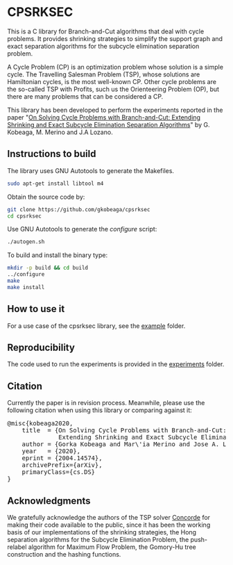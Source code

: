 CPSRKSEC
=======

This is a C library for Branch-and-Cut algorithms that deal with cycle problems. It provides shrinking strategies to simplify the support graph and exact separation algorithms for the subcycle elimination separation problem.

A Cycle Problem (CP) is an optimization problem whose solution is a simple cycle. The Travelling Salesman Problem (TSP), whose solutions are Hamiltonian cycles, is the most well-known CP. Other cycle problems are the so-called TSP with Profits, such us the Orienteering Problem (OP), but there are many problems that can be considered a CP.

This library has been developed to perform the experiments reported in the paper "[On Solving Cycle Problems with Branch-and-Cut: Extending Shrinking and Exact Subcycle Elimination Separation Algorithms](https://arxiv.org/pdf/2004.14574.pdf)" by G. Kobeaga, M. Merino and J.A Lozano.

Instructions to build
---------------------

The library uses GNU Autotools to generate the Makefiles.
```sh
sudo apt-get install libtool m4
```

Obtain the source code by:
```sh
git clone https://github.com/gkobeaga/cpsrksec
cd cpsrksec
```

Use GNU Autotools to generate the *configure* script:
```sh
./autogen.sh
```

To build and install the binary type:
```sh
mkdir -p build && cd build
../configure
make
make install
```

How to use it
-------------
For a use case of the cpsrksec library, see the [example](example/) folder.

Reproducibility
---------------
The code used to run the experiments is provided in the [experiments](exp/) folder.

Citation
---------
Currently the paper is in revision process. Meanwhile, please use the following citation when using this library or comparing against it:

<pre>
@misc{kobeaga2020,
    title  = {On Solving Cycle Problems with Branch-and-Cut:
              Extending Shrinking and Exact Subcycle Elimination Separation Algorithms},
    author = {Gorka Kobeaga and Mar\'ia Merino and Jose A. Lozano},
    year   = {2020},
    eprint = {2004.14574},
    archivePrefix={arXiv},
    primaryClass={cs.DS}
}
</pre>

Acknowledgments
---------------
We gratefully acknowledge the authors of the TSP solver [Concorde](http://www.math.uwaterloo.ca/tsp/concorde.html) for making their code available to the public, since it has been the working basis of our implementations of the shrinking strategies, the Hong separation algorithms for the Subcycle Elimination Problem, the push-relabel algorithm for Maximum Flow Problem, the Gomory-Hu tree construction and the hashing functions.

